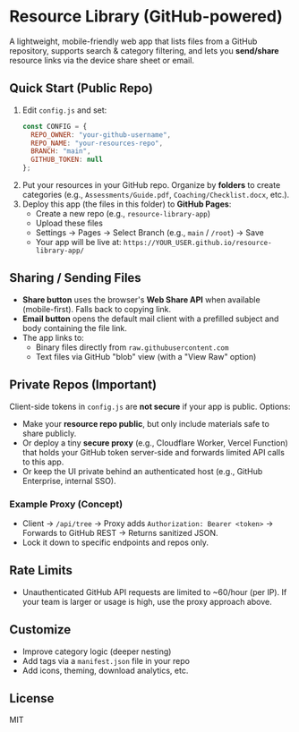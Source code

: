 # Resource Library (GitHub-powered)

A lightweight, mobile-friendly web app that lists files from a GitHub repository, supports search & category filtering, and lets you **send/share** resource links via the device share sheet or email.

## Quick Start (Public Repo)
1. Edit `config.js` and set:
   ```js
   const CONFIG = {
     REPO_OWNER: "your-github-username",
     REPO_NAME: "your-resources-repo",
     BRANCH: "main",
     GITHUB_TOKEN: null
   };
   ```
2. Put your resources in your GitHub repo. Organize by **folders** to create categories (e.g., `Assessments/Guide.pdf`, `Coaching/Checklist.docx`, etc.).
3. Deploy this app (the files in this folder) to **GitHub Pages**:
   - Create a new repo (e.g., `resource-library-app`)
   - Upload these files
   - Settings → Pages → Select Branch (e.g., `main` / `/root`) → Save
   - Your app will be live at: `https://YOUR_USER.github.io/resource-library-app/`

## Sharing / Sending Files
- **Share button** uses the browser's **Web Share API** when available (mobile-first). Falls back to copying link.
- **Email button** opens the default mail client with a prefilled subject and body containing the file link.
- The app links to:
  - Binary files directly from `raw.githubusercontent.com`
  - Text files via GitHub "blob" view (with a "View Raw" option)

## Private Repos (Important)
Client-side tokens in `config.js` are **not secure** if your app is public. Options:
- Make your **resource repo public**, but only include materials safe to share publicly.
- Or deploy a tiny **secure proxy** (e.g., Cloudflare Worker, Vercel Function) that holds your GitHub token server-side and forwards limited API calls to this app.
- Or keep the UI private behind an authenticated host (e.g., GitHub Enterprise, internal SSO).

### Example Proxy (Concept)
- Client → `/api/tree` → Proxy adds `Authorization: Bearer <token>` → Forwards to GitHub REST → Returns sanitized JSON.
- Lock it down to specific endpoints and repos only.

## Rate Limits
- Unauthenticated GitHub API requests are limited to ~60/hour (per IP). If your team is larger or usage is high, use the proxy approach above.

## Customize
- Improve category logic (deeper nesting)
- Add tags via a `manifest.json` file in your repo
- Add icons, theming, download analytics, etc.

## License
MIT
